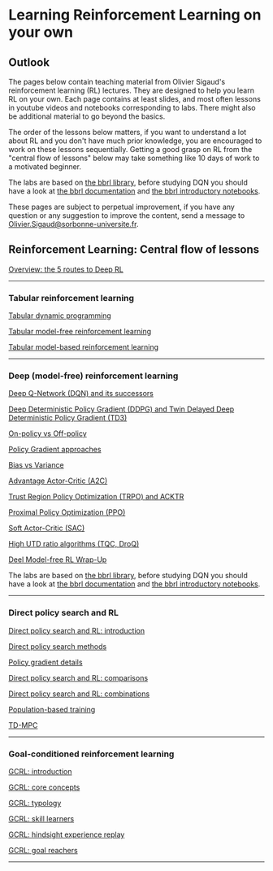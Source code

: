 # Learning Reinforcement Learning on your own

## Outlook

The pages below contain teaching material from Olivier Sigaud's reinforcement learning (RL) lectures. They are designed to help you learn RL on your own. Each page contains at least slides, and most often lessons in youtube videos and notebooks corresponding to labs. There might also be additional material to go beyond the basics.

The order of the lessons below matters, if you want to understand a lot about RL and you don't have much prior knowledge, you are encouraged to work on these lessons sequentially. Getting a good grasp on RL from the "central flow of lessons" below may take something like 10 days of work to a motivated beginner.

The labs are based on [the bbrl library](https://github.com/osigaud/bbrl), before studying DQN you should have a look at [the bbrl documentation](https://osigaud.github.io/docs/bbrl_docs/overview.md) and [the bbrl introductory notebooks](https://osigaud.github.io/docs/bbrl_docs/notebooks).

These pages are subject to perpetual improvement, if you have any question or any suggestion to improve the content, send a message to [Olivier.Sigaud@sorbonne-universite.fr](mailto:Olivier.Sigaud@sorbonne-universite.fr).

## Reinforcement Learning: Central flow of lessons

[Overview: the 5 routes to Deep RL](overview.md)

------------

### Tabular reinforcement learning

[Tabular dynamic programming](./Tabular/tabular_dp.md)

[Tabular model-free reinforcement learning](https://osigaud.github.io/docs/learning_RL/Tabular/tabular_mfrl.md)

[Tabular model-based reinforcement learning](https://osigaud.github.io/docs/learning_RL/Tabular/tabular_mbrl.md)

------------

### Deep (model-free) reinforcement learning


[Deep Q-Network (DQN) and its successors](https://osigaud.github.io/docs/learning_RL/DeepMFRL/dqn.md)

[Deep Deterministic Policy Gradient (DDPG) and Twin Delayed Deep Deterministic Policy Gradient (TD3)](https://osigaud.github.io/docs/learning_RL/DeepMFRL/ddpg.md)

[On-policy vs Off-policy](https://osigaud.github.io/docs/learning_RL/DeepMFRL/onp_ofp.md)

[Policy Gradient approaches](https://osigaud.github.io/docs/learning_RL/DeepMFRL/reinforce.md)

[Bias vs Variance](https://osigaud.github.io/docs/learning_RL/DeepMFRL/bias_variance.md)

[Advantage Actor-Critic (A2C)](https://osigaud.github.io/docs/learning_RL/DeepMFRL/a2c.md)

[Trust Region Policy Optimization (TRPO) and ACKTR](https://osigaud.github.io/docs/learning_RL/DeepMFRL/trpo.md)

[Proximal Policy Optimization (PPO)](https://osigaud.github.io/docs/learning_RL/DeepMFRL/ppo.md)

[Soft Actor-Critic (SAC)](https://osigaud.github.io/docs/learning_RL/DeepMFRL/sac.md)

[High UTD ratio algorithms (TQC, DroQ)](https://osigaud.github.io/docs/learning_RL/DeepMFRL/high_UTD.md)

[Deel Model-free RL Wrap-Up](https://osigaud.github.io/docs/learning_RL/DeepMFRL/wrap_up.md)

The labs are based on [the bbrl library](https://github.com/osigaud/bbrl), before studying DQN you should have a look at [the bbrl documentation](https://osigaud.github.io/docs/overview.md) and [the bbrl introductory notebooks](https://osigaud.github.io/docs/notebooks).

------------

### Direct policy search and RL

[Direct policy search and RL: introduction](https://osigaud.github.io/docs/learning_RL/EvoRL/intro.md)

[Direct policy search methods](https://osigaud.github.io/docs/learning_RL/EvoRL/dps_methods.md)

[Policy gradient details](https://osigaud.github.io/docs/learning_RL/EvoRL/pg_details.md)

[Direct policy search and RL: comparisons](https://osigaud.github.io/docs/learning_RL/EvoRL/comparisons.md)

[Direct policy search and RL: combinations](https://osigaud.github.io/docs/learning_RL/EvoRL/combinations.md)

[Population-based training](https://osigaud.github.io/docs/learning_RL/EvoRL/pbt.md)

[TD-MPC](https://osigaud.github.io/docs/learning_RL/EvoRL/td_mpc.md)

------------

### Goal-conditioned reinforcement learning

[GCRL: introduction](https://osigaud.github.io/docs/learning_RL/GCRL/intro.md)

[GCRL: core concepts](https://osigaud.github.io/docs/learning_RL/GCRL/core_concepts.md)

[GCRL: typology](https://osigaud.github.io/docs/learning_RL/GCRL/typology.md)

[GCRL: skill learners](https://osigaud.github.io/docs/learning_RL/GCRL/skill_learners.md)

[GCRL: hindsight experience replay](https://osigaud.github.io/docs/learning_RL/her.md)

[GCRL: goal reachers](https://osigaud.github.io/docs/learning_RL/GCRL/goal_reachers.md)

------------

<!---
## Beyond standard RL approaches

Imitation learning

Direct Policy Search (DPS) approaches

Combining DPS and RL
--->
